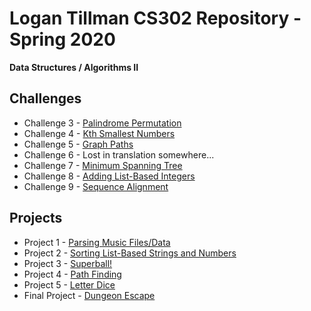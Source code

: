 # Logan Tillman CS302 Repository - Spring 2020
**Data Structures / Algorithms II**

## Challenges

* Challenge 3 - [Palindrome Permutation](https://github.com/logantillman/cs_302/tree/master/challenge03)
* Challenge 4 - [Kth Smallest Numbers](https://github.com/logantillman/cs_302/tree/master/challenge04)
* Challenge 5 - [Graph Paths](https://github.com/logantillman/cs_302/tree/master/challenge05)
* Challenge 6 - Lost in translation somewhere...
* Challenge 7 - [Minimum Spanning Tree](https://github.com/logantillman/cs_302/tree/master/challenge07)
* Challenge 8 - [Adding List-Based Integers](https://github.com/logantillman/cs_302/tree/master/challenge08)
* Challenge 9 - [Sequence Alignment](https://github.com/logantillman/cs_302/tree/master/challenge09)

## Projects

* Project 1 - [Parsing Music Files/Data](https://github.com/Logant08/cs_302/tree/master/project01)
* Project 2 - [Sorting List-Based Strings and Numbers](https://github.com/Logant08/cs_302/tree/master/project02)
* Project 3 - [Superball!](https://github.com/Logant08/cs_302/tree/master/project03)
* Project 4 - [Path Finding](https://github.com/Logant08/cs_302/tree/master/project04)
* Project 5 - [Letter Dice](https://github.com/Logant08/cs_302/tree/master/project05)
* Final Project - [Dungeon Escape](https://github.com/Logant08/cs_302/tree/master/finalproject)